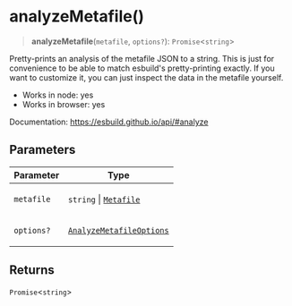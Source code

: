 # analyzeMetafile()

> **analyzeMetafile**(`metafile`, `options?`): `Promise`\<`string`\>

Pretty-prints an analysis of the metafile JSON to a string. This is just for
convenience to be able to match esbuild's pretty-printing exactly. If you want
to customize it, you can just inspect the data in the metafile yourself.

- Works in node: yes
- Works in browser: yes

Documentation: https://esbuild.github.io/api/#analyze

## Parameters

<table>
<thead>
<tr>
<th>Parameter</th>
<th>Type</th>
</tr>
</thead>
<tbody>
<tr>
<td>

`metafile`

</td>
<td>

`string` \| [`Metafile`](../interfaces/Metafile.md)

</td>
</tr>
<tr>
<td>

`options?`

</td>
<td>

[`AnalyzeMetafileOptions`](../interfaces/AnalyzeMetafileOptions.md)

</td>
</tr>
</tbody>
</table>

## Returns

`Promise`\<`string`\>
